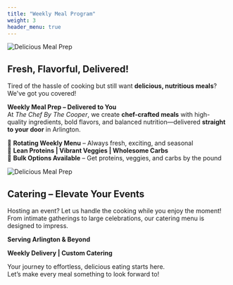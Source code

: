 ```yaml
---
title: "Weekly Meal Program"
weight: 3
header_menu: true
---
```


![Delicious Meal Prep](images/image6.jpg)

## **Fresh, Flavorful, Delivered!**  

Tired of the hassle of cooking but still want **delicious, nutritious meals**? We've got you covered!  

**Weekly Meal Prep – Delivered to You**  
At *The Chef By The Cooper*, we create **chef-crafted meals** with high-quality ingredients, bold flavors, and balanced nutrition—delivered **straight to your door** in Arlington.  

🔹 **Rotating Weekly Menu** – Always fresh, exciting, and seasonal  
🔹 **Lean Proteins | Vibrant Veggies | Wholesome Carbs**  
🔹 **Bulk Options Available** – Get proteins, veggies, and carbs by the pound  

![Delicious Meal Prep](images/image7.png)

## **Catering – Elevate Your Events**  
Hosting an event? Let us handle the cooking while you enjoy the moment! From intimate gatherings to large celebrations, our catering menu is designed to impress.  

**Serving Arlington & Beyond**  

**Weekly Delivery | Custom Catering**  

Your journey to effortless, delicious eating starts here.  
Let’s make every meal something to look forward to!  

